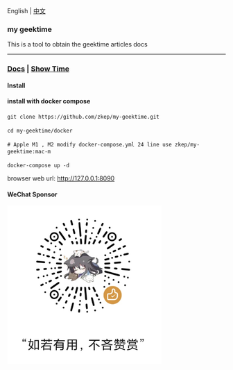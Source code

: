 English | [中文](./README.md)

### my geektime
This is a tool to obtain the geektime  articles docs

---

### [Docs](https://zkep.github.io/my-geektime/) | [Show Time](https://my-geektime.anyfun.tech)


#### Install

#### install with docker compose

```shell
git clone https://github.com/zkep/my-geektime.git

cd my-geektime/docker

# Apple M1 , M2 modify docker-compose.yml 24 line use zkep/my-geektime:mac-m

docker-compose up -d
```

browser web url:  http://127.0.0.1:8090


#### WeChat Sponsor

<picture>
  <img
    alt="sponsor"
    src="docs/images/sponsor.jpg"
    width="356px"
  />
</picture>


